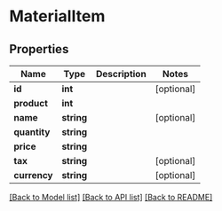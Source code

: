 # MaterialItem

## Properties
Name | Type | Description | Notes
------------ | ------------- | ------------- | -------------
**id** | **int** |  | [optional] 
**product** | **int** |  | 
**name** | **string** |  | [optional] 
**quantity** | **string** |  | 
**price** | **string** |  | 
**tax** | **string** |  | [optional] 
**currency** | **string** |  | [optional] 

[[Back to Model list]](../README.md#documentation-for-models) [[Back to API list]](../README.md#documentation-for-api-endpoints) [[Back to README]](../README.md)


